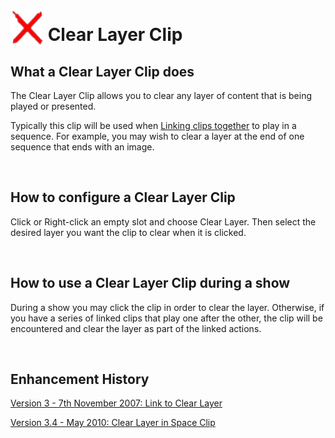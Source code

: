 <h1><img src="../../images/ClearLayerIcon.png" alt="" style="border: none; margin-left: 0px; 
		 margin-right: 0px; margin-top: 0px; margin-bottom: -6px;" border="0"> 
 Clear Layer Clip</h1>
<h2>What a Clear Layer Clip does</h2>
<p>The Clear Layer Clip allows you to clear any layer of content that is 
 being played or presented.</p>
<p>Typically this clip will be used when <a href="../../tutorials/WorkingWithClips/LinkingClips.md">Linking 
 clips together</a> to play in a sequence. For example, you may wish to 
 clear a layer at the end of one sequence that ends with an image.</p>
<p>&#160;</p>
<h2>How to configure a Clear Layer Clip</h2>
<p>Click or Right-click an empty slot and choose Clear Layer. Then select 
 the desired layer you want the clip to clear when it is clicked.</p>
<p>&#160;</p>
<h2>How to use a Clear Layer Clip during a show</h2>
<p>During a show you may click the clip in order to clear the layer. Otherwise, 
 if you have a series of linked clips that play one after the other, the 
 clip will be encountered and clear the layer as part of the linked actions.</p>
<p>&#160;</p>
<h2>Enhancement History</h2>
<p><a href="../../releases/Version_3.md#ClipClearLayer">Version 3 - 7th 
 November 2007: Link to Clear Layer</a></p>
<p><a href="../../releases/Version_3_4.md#SpaceClipClearLayer">Version 
 3.4 - May 2010: Clear Layer in Space Clip</a></p>
